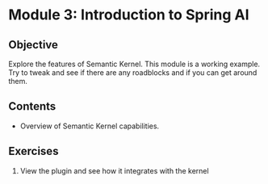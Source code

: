 # Module 3: Introduction to Spring AI

## Objective
Explore the features of Semantic Kernel. This module is a working example. Try to tweak and see if there are any roadblocks and if you can get around them.

## Contents
- Overview of Semantic Kernel capabilities.

## Exercises
1. View the plugin and see how it integrates with the kernel

